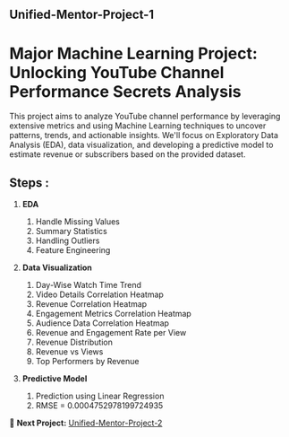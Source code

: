 ## Unified-Mentor-Project-1
# Major Machine Learning Project: Unlocking YouTube Channel Performance Secrets Analysis

This project aims to analyze YouTube channel performance by leveraging extensive metrics and using Machine Learning techniques to uncover patterns, trends, and actionable insights. We'll focus on Exploratory Data Analysis (EDA), data visualization, and developing a predictive model to estimate revenue or subscribers based on the provided dataset.

## **Steps** :
1) **EDA**
   1) Handle Missing Values
   2) Summary Statistics
   3) Handling Outliers
   4) Feature Engineering
    
3) **Data Visualization**
   1) Day-Wise Watch Time Trend
   2) Video Details Correlation Heatmap
   3) Revenue Correlation Heatmap
   4) Engagement Metrics Correlation Heatmap
   5) Audience Data Correlation Heatmap
   6) Revenue and Engagement Rate per View
   7) Revenue Distribution
   8) Revenue vs Views
   9) Top Performers by Revenue
   
5) **Predictive Model**
   1) Prediction using Linear Regression
   2) RMSE =  0.0004752978199724935

🔗 **Next Project:** [Unified-Mentor-Project-2](https://github.com/AditiLatane/Unified-Mentor-Project-2)
